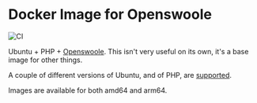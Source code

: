 # Docker Image for Openswoole

![CI](https://github.com/gbxyz/openswoole/actions/workflows/ci.yaml/badge.svg)

Ubuntu + PHP + [Openswoole](https://openswoole.com/). This isn't very useful on its own, it's a base image for other things.

A couple of different versions of Ubuntu, and of PHP, are [supported](https://hub.docker.com/r/gbxyz/openswoole/tags).

Images are available for both amd64 and arm64.
